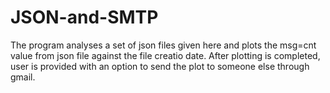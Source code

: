 # JSON-and-SMTP
The program analyses a set of json files given here and plots the msg=cnt value from json file against the file creatio  date.
After plotting is completed, user is provided with an option to send the plot to someone else through gmail. 
